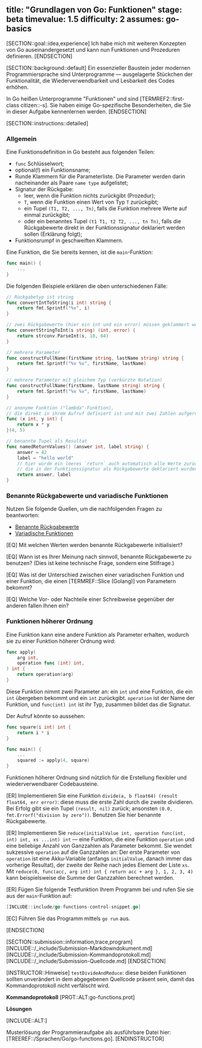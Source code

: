 title: "Grundlagen von Go: Funktionen"
stage: beta
timevalue: 1.5
difficulty: 2
assumes: go-basics
---

[SECTION::goal::idea,experience]
Ich habe mich mit weiteren Konzepten von Go auseinandergesetzt und kann nun 
Funktionen und Prozeduren definieren.
[ENDSECTION]


[SECTION::background::default]
Ein essenzieller Baustein jeder modernen Programmiersprache sind Unterprogramme —
ausgelagerte Stückchen der Funktionalität, die Wiederverwendbarkeit und Lesbarkeit
des Codes erhöhen.

In Go heißen Unterprogramme "Funktionen" und sind [TERMREF2::first-class citizen::-s].
Sie haben einige Go-spezifische Besonderheiten, die Sie in dieser Aufgabe kennenlernen werden.
[ENDSECTION]


[SECTION::instructions::detailed]

### Allgemein

Eine Funktionsdefinition in Go besteht aus folgenden Teilen:

* `func` Schlüsselwort;
* optional(!) ein Funktionsname;
* Runde Klammern für die Parameterliste.
  Die Parameter werden darin nacheinander als Paare `name type` aufgelistet;
* Signatur der Rückgabe:
    * leer, wenn die Funktion nichts zurückgibt (Prozedur);
    * `T`, wenn die Funktion einen Wert von Typ `T` zurückgibt;
    * ein Tupel `(T1, T2, ..., Tn)`, falls die Funktion mehrere Werte auf einmal zurückgibt;
    * oder ein benanntes Tupel `(t1 T1, t2 T2, ..., tn Tn)`, falls die Rückgabewerte direkt
      in der Funktionssignatur deklariert werden sollen (Erklärung folgt);
* Funktionsrumpf in geschweiften Klammern.

Eine Funktion, die Sie bereits kennen, ist die `main`-Funktion:

```go
func main() {
    ...
}
```

Die folgenden Beispiele erklären die oben unterschiedenen Fälle:

```go
// Rückgabetyp ist string
func convertIntToString(i int) string {
    return fmt.Sprintf("%v", i)
}

// zwei Rückgabewerte (hier ein int und ein error) müssen geklammert werden
func convertStringToInt(s string) (int, error) {
    return strconv.ParseInt(s, 10, 64)
}

// mehrere Parameter
func constructFullName(firstName string, lastName string) string {
    return fmt.Sprintf("%v %v", firstName, lastName)
}

// mehrere Parameter mit gleichem Typ (verkürzte Notation)
func constructFullName(firstName, lastName string) string {
    return fmt.Sprintf("%v %v", firstName, lastName)
}

// anonyme Funktion ("lambda"-Funktion), 
// die direkt in ihrem Aufruf definiert ist und mit zwei Zahlen aufgerufen wird
func (x int, y int) {
    return x * y
}(4, 5)

// benannte Tupel als Resultat
func namedReturnValues() (answer int, label string) {
    answer = 42
    label = "hello world"
    // hier würde ein leeres `return` auch automatisch alle Werte zurückgeben,
    // die in der Funktionssignatur als Rückgabewerte deklariert wurden
    return answer, label 
}
```


### Benannte Rückgabewerte und variadische Funktionen

Nutzen Sie folgende Quellen, um die nachfolgenden Fragen zu beantworten:

- [Benannte Rückgabewerte](https://go.dev/tour/basics/7)
- [Variadische Funktionen](https://gobyexample.com/variadic-functions)

[EQ] Mit welchen Werten werden benannte Rückgabewerte initialisiert?

[EQ] Wann ist es Ihrer Meinung nach sinnvoll, benannte Rückgabewerte zu benutzen?
(Dies ist keine technische Frage, sondern eine Stilfrage.)

[EQ] Was ist der Unterschied zwischen einer variadischen Funktion und einer Funktion,
die einen [TERMREF::Slice (Golang)] von Parametern bekommt?

[EQ] Welche Vor- oder Nachteile einer Schreibweise gegenüber der anderen fallen Ihnen
ein?

<!-- time estimate: 20 min -->


### Funktionen höherer Ordnung

Eine Funktion kann eine andere Funktion als Parameter erhalten,
wodurch sie zu einer Funktion höherer Ordnung wird:

```go
func apply(
    arg int,
    operation func (int) int,
) int {
    return operation(arg)
}
```

Diese Funktion nimmt zwei Parameter an:
ein `int` und eine Funktion, die ein `int` übergeben bekommt und ein `int` zurückgibt.
`operation` ist der Name der Funktion, und `func(int) int` ist ihr Typ,
zusammen bildet das die Signatur.

Der Aufruf könnte so aussehen:

```go
func square(i int) int {
    return i * i
}

func main() {
    ...
    squared := apply(4, square)
}
```

Funktionen höherer Ordnung sind nützlich für die Erstellung flexibler und wiederverwendbarer
Codebausteine.

[ER] Implementieren Sie eine Funktion `divide(a, b float64) (result float64, err error)`:
diese muss die erste Zahl durch die zweite dividieren.
Bei Erfolg gibt sie ein Tupel `(result, nil)` zurück; ansonsten
`(0.0, fmt.Errorf("division by zero"))`.
Benutzen Sie hier benannte Rückgabewerte.

[ER] Implementieren Sie `reduce(initialValue int, operation func(int, int) int, xs ...int) int` —
eine Funktion, die eine Funktion `operation` und eine beliebige Anzahl von Ganzzahlen
als Parameter bekommt.
Sie wendet sukzessive `operation` auf die Ganzzahlen an:
Der erste Parameter von `operation` ist eine Akku-Variable
(anfangs `initialValue`, danach immer das vorherige Resultat),
der zweite der Reihe nach jedes Element der Liste `xs`.
Mit `reduce(0, func(acc, arg int) int { return acc + arg }, 1, 2, 3, 4)` kann beispielsweise
die Summe der Ganzzahlen berechnet werden.

[ER] Fügen Sie folgende Testfunktion Ihrem Programm bei und rufen Sie sie aus der 
`main`-Funktion auf:

```go
[INCLUDE::include/go-functions-control-snippet.go]
```

[EC] Führen Sie das Programm mittels `go run` aus.

<!-- time estimate: 30 min -->
[ENDSECTION]

[SECTION::submission::information,trace,program]
[INCLUDE::/_include/Submission-Markdowndokument.md]
[INCLUDE::/_include/Submission-Kommandoprotokoll.md]
[INCLUDE::/_include/Submission-Quellcode.md]
[ENDSECTION]

[INSTRUCTOR::Hinweise]
`testDivideAndReduce`:
diese beiden Funktionen sollten unverändert in dem abgegebenen Quellcode präsent sein,
damit das Kommandoprotokoll nicht verfälscht wird.


**Kommandoprotokoll**
[PROT::ALT:go-functions.prot]

**Lösungen**

[INCLUDE::ALT:]

Musterlösung der Programmieraufgabe als ausführbare Datei hier:
[TREEREF::/Sprachen/Go/go-functions.go].
[ENDINSTRUCTOR]
